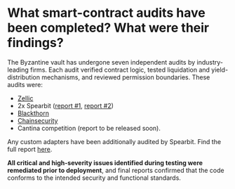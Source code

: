 # What smart-contract audits have been completed? What were their findings?

The Byzantine vault has undergone seven independent audits by industry-leading firms. Each audit verified contract logic, tested liquidation and yield-distribution mechanisms, and reviewed permission boundaries. These audits were:

* [Zellic](https://github.com/Byzantine-Finance/debt-fund-vault-v2/blob/main/audits/2025-07-15-zellic.pdf)
* 2x Spearbit ([report #1](https://github.com/Byzantine-Finance/credit-vault-v2/blob/main/audits/2025-05-19-spearbit.pdf), [report #2](https://github.com/Byzantine-Finance/credit-vault-v2/blob/main/audits/2025-08-11-spearbit.pdf))
* [Blackthorn](https://github.com/Byzantine-Finance/debt-fund-vault-v2/blob/main/audits/2025-09-06-blackthorn.pdf)
* [Chainsecurity](https://github.com/Byzantine-Finance/debt-fund-vault-v2/blob/main/audits/2025-09-06-chainsecurity.pdf)
* Cantina competition (report to be released soon).

Any custom adapters have been additionally audited by Spearbit. Find the full report [here](https://github.com/Byzantine-Finance/debt-fund-vault-v2/blob/main/audits/adapters/CompoundV3%20and%20ERC4626Merkl%20Adapters%20-%20Cantina%20-%20Sept%202025.pdf).

**All critical and high-severity issues identified during testing were remediated prior to deployment**, and final reports confirmed that the code conforms to the intended security and functional standards.

